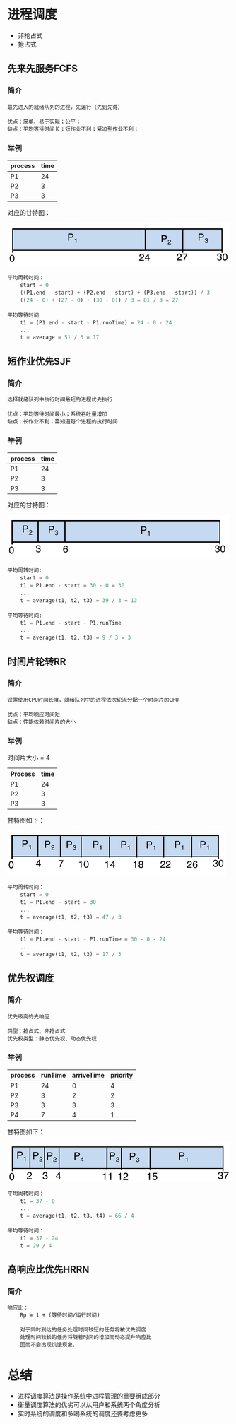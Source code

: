 # 进程调度

-   非抢占式
-   抢占式



## 先来先服务FCFS

### 简介

```
最先进入的就绪队列的进程，先运行（先到先得）

优点：简单、易于实现；公平；
缺点：平均等待时间长；短作业不利；紧迫型作业不利；
```



### 举例

| process | time |
| ------- | ---- |
| P1      | 24   |
| P2      | 3    |
| P3      | 3    |

对应的甘特图：

![image-20200628174733459](进程调度.assets/image-20200628174733459.png)

```python
平均周转时间：
	start = 0
	((P1.end - start) + (P2.end - start) + (P3.end - start)) / 3
    ((24 - 0) + (27 - 0) + (30 - 0)) / 3 = 81 / 3 = 27
    
平均等待时间
	t1 = (P1.end - start - P1.runTime) = 24 - 0 - 24
    ...
    t = average = 51 / 3 = 17
```



## 短作业优先SJF

### 简介

```
选择就绪队列中执行时间最短的进程优先执行

优点：平均等待时间最小；系统吞吐量增加
缺点：长作业不利；需知道每个进程的执行时间
```



### 举例

| process | time |
| ------- | ---- |
| P1      | 24   |
| P2      | 3    |
| P3      | 3    |

对应的甘特图：

![image-20200628175502064](进程调度.assets/image-20200628175502064.png)

```python
平均周转时间:
	start = 0
	t1 = P1.end - start = 30 - 0 = 30
    ...
    t = average(t1, t2, t3) = 39 / 3 = 13
   
平均等待时间:
    t1 = P1.end - start - P1.runTime
    ...
    t = average(t1, t2, t3) = 9 / 3 = 3
```



## 时间片轮转RR

### 简介

```
设置使用CPU时间长度，就绪队列中的进程依次轮流分配一个时间片的CPU

优点：平均响应时间短
缺点：性能依赖时间片的大小
```

### 举例

时间片大小 = 4

| Process | time |
| ------- | ---- |
| P1      | 24   |
| P2      | 3    |
| P3      | 3    |

甘特图如下：

![image-20200628180141742](进程调度.assets/image-20200628180141742.png)

```python
平均周转时间：
	start = 0
    t1 = P1.end - start = 30
    ...
    t = average(t1, t2, t3) = 47 / 3
 
平均等待时间：
	t1 = P1.end - start - P1.runTime = 30 - 0 - 24
    ...
    t = average(t1, t2, t3) = 17 / 3
```



## 优先权调度

### 简介

```
优先级高的先响应

类型：抢占式、非抢占式
优先权类型：静态优先权、动态优先权
```

### 举例

| process | runTime | arriveTime | priority |
| ------- | ------- | ---------- | -------- |
| P1      | 24      | 0          | 4        |
| P2      | 3       | 2          | 2        |
| P3      | 3       | 3          | 3        |
| P4      | 7       | 4          | 1        |

甘特图如下：

![image-20200628181203184](进程调度.assets/image-20200628181203184.png)

```python
平均周转时间：
	t1 = 37 - 0
    ...
    t = average(t1, t2, t3, t4) = 66 / 4

平均等待时间：
	t1 = 37 - 24
    t = 29 / 4
```



## 高响应比优先HRRN

### 简介

```
响应比：
	Rp = 1 + (等待时间/运行时间)
	
    对于同时到达的任务处理时间较短的任务将被优先调度
	处理时间较长的任务将随着时间的增加而动态提升响应比
	因而不会出现饥饿现象。
```





# 总结

-   进程调度算法是操作系统中进程管理的重要组成部分
-   衡量调度算法的优劣可以从用户和系统两个角度分析
-   实时系统的调度和多喝系统的调度还要考虑更多


